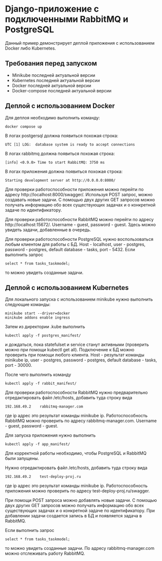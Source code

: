 # Django-приложение с подключенными RabbitMQ и PostgreSQL

Данный пример демонстрирует деплой приложения с использованием Docker либо Kubernetes.

## Требования перед запуском

 * Minikube последней актуальной версии
 * Kubernetes последней актуальной версии
 * Docker последней актуальной версии
 * Docker-compose последней актуальной версии

## Деплой с использованием Docker

Для деплоя необходимо выполнить команду:

```
docker compose up
```

В логах postgersql должна появиться похожая строка:
```
UTC [1] LOG:  database system is ready to accept connections
```

В логах rabbitmq должна появиться похожая строка:
```
[info] <0.9.0> Time to start RabbitMQ: 3750 ms
```

В логах приложения должна появиться похожая строка:
```
Starting development server at http://0.0.0.0:8000/
```

Для проверки работоспособности приложения можно перейти по адресу http://localhost:8000/swagger/. Используя POST запрос, можно создавать новые задачи.
С помощью двух других GET запросов можно получать информацию обо всех существующих задачах и о конкретной задаче по идентификатору.

Для проверки работоспособности RabbitMQ можно перейти по адресу http://localhost:15672/. Username - guest, password - guest.
Здесь можно увидеть задачи, добавленные в очередь.

Для проверки работоспособности PostgreSQL нужно воспользоваться любым клиентом для работы с БД.
Host - localhost, user - postgres, password - postgres, default database - tasks, port - 5432.
Если выполнить запрос
```
select * from tasks_taskmodel;
```
то можно увидеть созданные задачи.

## Деплой с использованием Kubernetes

Для локального запуска с использованием minikube нужно выполнить следующие команды:
```
minikube start --driver=docker
minikube addons enable ingress
```

Затем из директории .kube выполнить
```
kubectl apply -f postgres_manifest/
```
и дождаться, пока statefulset и service станут активными (проверить можно при помощи kubectl get all).
Подключение к БД можно проверить при помощи любого клиента.
Host - результат команды minikube ip, user - postgres, password - postgres, default database - tasks, port - 30000.

После чего выполнить команду
```
kubectl apply -f rabbit_manifest/
```
Для проверки работоспособности RabbitMQ нужно предварительно отредактировать файл /etc/hosts, добавить туда строку вида
```
192.168.49.2	rabbitmq-manager.com
```
где ip адрес это результат команды minikube ip.
Работоспособность RabbitMQ можно проверить по адресу rabbitmq-manager.com. Username - guest, password - guest.

Для запуска приложения нужно выполнить
```
kubectl apply -f app_manifest/
```
Для корректной работы необходимо, чтобы PostgreSQL и RabbitMQ были запущены.

Нужно отредактировать файл /etc/hosts, добавить туда строку вида
```
192.168.49.2	test-deploy-proj.ru
```
где ip адрес это результат команды minikube ip.
Работоспособность приложения можно проверить по адресу test-deploy-proj.ru/swagger.

При помощи POST запроса можно добавлять новые задачи.
С помощью двух других GET запросов можно получать информацию обо всех существующих задачах и о конкретной задаче по идентификатору.
При добавлении задачи создается запись в БД и появляется задача в RabbitMQ.

Если выполнить запрос
```
select * from tasks_taskmodel;
```
то можно увидеть созданные задачи.
По адресу rabbitmq-manager.com можно отслеживать работу RabbitMQ.
